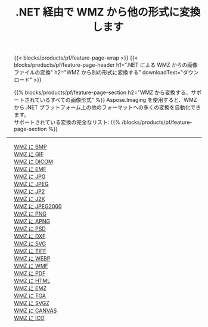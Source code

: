 ﻿---
title: .NET 経由で WMZ から他の形式に変換します 
weight: 3920
url: /ja/net/conversion/from/wmz 
lang: ja
langdirlevel: 2
locales: zh-hans,ja,it,ru,de,es,fr,nl,id,lt,pl,pt,vi,tr,ko,zh-hant,ar,hi,th,sv,cs,uk,he
description: Aspose.Imaging を使用すると、WMZ から別のフォーマットに簡単に変換できます
---

{{< blocks/products/pf/feature-page-wrap >}}
{{< blocks/products/pf/feature-page-header h1=".NET による WMZ からの画像ファイルの変換" h2="WMZ から別の形式に変換する" downloadText="ダウンロード" >}}


{{% blocks/products/pf/feature-page-section  h2="WMZ から変換する、サポートされているすべての画像形式" %}}
Aspose.Imaging を使用すると、WMZ から .NET プラットフォーム上の他のフォーマットへの多くの変換を自動化できます。
<br/>
サポートされている変換の完全なリスト:
{{% /blocks/products/pf/feature-page-section %}}
<div class="container-fluid productfamilypage bg-gray">
    <div class="convertypes bg-gray agp-content section">
        <div class="container">
		<hr style="margin-left:-20px;"/>
		<div class="row other-converters">
		    <div class='col-md-2 other-converter remove-lp remove-rp'><a href="/imaging/ja/net/conversion/wmz-to-bmp" >WMZ に BMP</a></div><div class='col-md-2 other-converter remove-lp remove-rp'><a href="/imaging/ja/net/conversion/wmz-to-gif" >WMZ に GIF</a></div><div class='col-md-2 other-converter remove-lp remove-rp'><a href="/imaging/ja/net/conversion/wmz-to-dicom" >WMZ に DICOM</a></div><div class='col-md-2 other-converter remove-lp remove-rp'><a href="/imaging/ja/net/conversion/wmz-to-emf" >WMZ に EMF</a></div><div class='col-md-2 other-converter remove-lp remove-rp'><a href="/imaging/ja/net/conversion/wmz-to-jpg" >WMZ に JPG</a></div><div class='col-md-2 other-converter remove-lp remove-rp'><a href="/imaging/ja/net/conversion/wmz-to-jpeg" >WMZ に JPEG</a></div><div class='col-md-2 other-converter remove-lp remove-rp'><a href="/imaging/ja/net/conversion/wmz-to-jp2" >WMZ に JP2</a></div><div class='col-md-2 other-converter remove-lp remove-rp'><a href="/imaging/ja/net/conversion/wmz-to-j2k" >WMZ に J2K</a></div><div class='col-md-2 other-converter remove-lp remove-rp'><a href="/imaging/ja/net/conversion/wmz-to-jpeg2000" >WMZ に JPEG2000</a></div><div class='col-md-2 other-converter remove-lp remove-rp'><a href="/imaging/ja/net/conversion/wmz-to-png" >WMZ に PNG</a></div><div class='col-md-2 other-converter remove-lp remove-rp'><a href="/imaging/ja/net/conversion/wmz-to-apng" >WMZ に APNG</a></div><div class='col-md-2 other-converter remove-lp remove-rp'><a href="/imaging/ja/net/conversion/wmz-to-psd" >WMZ に PSD</a></div><div class='col-md-2 other-converter remove-lp remove-rp'><a href="/imaging/ja/net/conversion/wmz-to-dxf" >WMZ に DXF</a></div><div class='col-md-2 other-converter remove-lp remove-rp'><a href="/imaging/ja/net/conversion/wmz-to-svg" >WMZ に SVG</a></div><div class='col-md-2 other-converter remove-lp remove-rp'><a href="/imaging/ja/net/conversion/wmz-to-tiff" >WMZ に TIFF</a></div><div class='col-md-2 other-converter remove-lp remove-rp'><a href="/imaging/ja/net/conversion/wmz-to-webp" >WMZ に WEBP</a></div><div class='col-md-2 other-converter remove-lp remove-rp'><a href="/imaging/ja/net/conversion/wmz-to-wmf" >WMZ に WMF</a></div><div class='col-md-2 other-converter remove-lp remove-rp'><a href="/imaging/ja/net/conversion/wmz-to-pdf" >WMZ に PDF</a></div><div class='col-md-2 other-converter remove-lp remove-rp'><a href="/imaging/ja/net/conversion/wmz-to-html" >WMZ に HTML</a></div><div class='col-md-2 other-converter remove-lp remove-rp'><a href="/imaging/ja/net/conversion/wmz-to-emz" >WMZ に EMZ</a></div><div class='col-md-2 other-converter remove-lp remove-rp'><a href="/imaging/ja/net/conversion/wmz-to-tga" >WMZ に TGA</a></div><div class='col-md-2 other-converter remove-lp remove-rp'><a href="/imaging/ja/net/conversion/wmz-to-svgz" >WMZ に SVGZ</a></div><div class='col-md-2 other-converter remove-lp remove-rp'><a href="/imaging/ja/net/conversion/wmz-to-canvas" >WMZ に CANVAS</a></div><div class='col-md-2 other-converter remove-lp remove-rp'><a href="/imaging/ja/net/conversion/wmz-to-ico" >WMZ に ICO</a></div>
                </div>
        </div>
    </div>
</div>
<br/>

